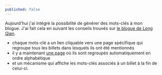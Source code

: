 ```yaml
---
published: false
---
```

Aujourd'hui j'ai intégré la possibilité de générer des mots-clés à mon blogue. J'ai fait cela en suivant  les conseils trouvés sur [le blogue de Long Qian](https://longqian.me/2017/02/09/github-jekyll-tag/).

- chaque mots-clé a un lien cliquable vers une page spécifique qui regroupe tous les billets dans lesquels ils ont été mentionnés
- il y a maintenant [une page](https://blog-guillaume-l-p.netlify.app/mots-cles/) où ils sont regroupés automatiquement en ordre alphabétique
- et un mécanisme qui affiche les mots-clés associés à un billet à la fin de celui-ci.